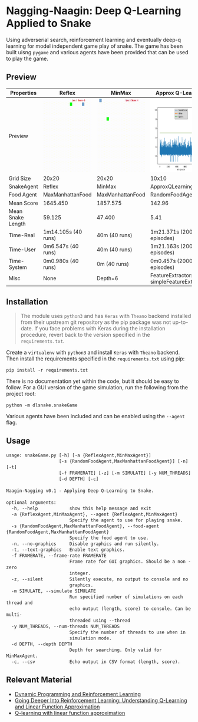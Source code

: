 # Nagging-Naagin: Deep Q-Learning Applied to Snake

Using adverserial search, reinforcement learning and eventually deep-q learning for model independent game play of snake. The game has been built uisng `pygame` and various agents have been provided that can be used to play the game.

## Preview

Properties|Reflex | MinMax| Approx Q-Learning|
|----------|-------------|-------------|----------|
|Preview    |<img src="preview/01.gif" height="200" alt="A Simple Reflex-Agent playing Snake">|<img src="preview/02.gif" height="200" alt="A Simple MinMax-Agent playing Snake">|<img src="preview/ApproxQL_feat3_10x10_10000.png" height="200" alt="A Simple MinMax-Agent playing Snake">|
|Grid Size| 20x20 | 20x20| 10x10|
SnakeAgent| Reflex| MinMax| ApproxQLearning|
Food Agent| MaxManhattanFood|MaxManhattanFood| RandomFoodAgent|
Mean Score| 1645.450|1857.575| 142.96|
Mean Snake Length | 59.125| 47.400| 5.41
Time-Real | 1m14.105s (40 runs) | 40m (40 runs)| 1m21.371s (2000 episodes)
Time-User | 0m6.547s  (40 runs)| 40m (40 runs)| 1m21.163s (2000 episodes)
Time-System | 0m0.980s  (40 runs)| 0m (40 runs)|0m0.457s (2000 episodes)
Misc| None|  Depth=6| FeatureExtractor: simpleFeatureExtractor3|


## Installation
>The module uses `python3` and has `Keras` with `Theano` backend installed from their upstream git repository as the pip package was not up-to-date. If you face problems with Keras during the installation procedure, revert back to the version specified in the `requirements.txt`. 

Create a `virtualenv` with `python3` and install `Keras` with `Theano` backend. Then install the requirements specified in the `requirements.txt` using pip:

    pip install -r requirements.txt

There is no documentation yet within the code, but it should be easy to follow. For a GUI version of the game simulation, run the following from the project root:

    python -m dlsnake.snakeGame

Various agents have been included and can be enabled using the `--agent` flag.

## Usage
```
usage: snakeGame.py [-h] [-a {ReflexAgent,MinMaxAgent}]
                    [-s {RandomFoodAgent,MaxManhattanFoodAgent}] [-n] [-t]
                    [-f FRAMERATE] [-z] [-m SIMULATE] [-y NUM_THREADS]
                    [-d DEPTH] [-c]

Naagin-Nagging v0.1 - Applying Deep Q-Learning to Snake.

optional arguments:
  -h, --help            show this help message and exit
  -a {ReflexAgent,MinMaxAgent}, --agent {ReflexAgent,MinMaxAgent}
                        Specify the agent to use for playing snake.
  -s {RandomFoodAgent,MaxManhattanFoodAgent}, --food-agent {RandomFoodAgent,MaxManhattanFoodAgent}
                        Specify the food agent to use.
  -n, --no-graphics     Disable graphics and run silently.
  -t, --text-graphics   Enable text graphics.
  -f FRAMERATE, --frame-rate FRAMERATE
                        Frame rate for GUI graphics. Should be a non - zero
                        integer.
  -z, --silent          Silently execute, no output to console and no
                        graphics.
  -m SIMULATE, --simulate SIMULATE
                        Run specified number of simulations on each thread and
                        echo output (length, score) to console. Can be multi-
                        threaded using --thread
  -y NUM_THREADS, --num-threads NUM_THREADS
                        Specify the number of threads to use when in
                        simulation mode.
  -d DEPTH, --depth DEPTH
                        Depth for searching. Only valid for MinMaxAgent.
  -c, --csv             Echo output in CSV format (length, score).

```

## Relevant Material 
  - [Dynamic Programming and Reinforcement Learning](http://research.cs.rutgers.edu/~thomaswa/pub/Geramifard13Tutorial.pdf)
  - [Going Deeper Into Reinforcement Learning: Understanding Q-Learning and Linear Function Approximation](https://danieltakeshi.github.io/2016/10/31/going-deeper-into-reinforcement-learning-understanding-q-learning-and-linear-function-approximation/)
  - [Q-learning with linear function approximation](https://pdfs.semanticscholar.org/e0ea/3bae8168d74b0256882926bcb38f2252ab63.pdf)